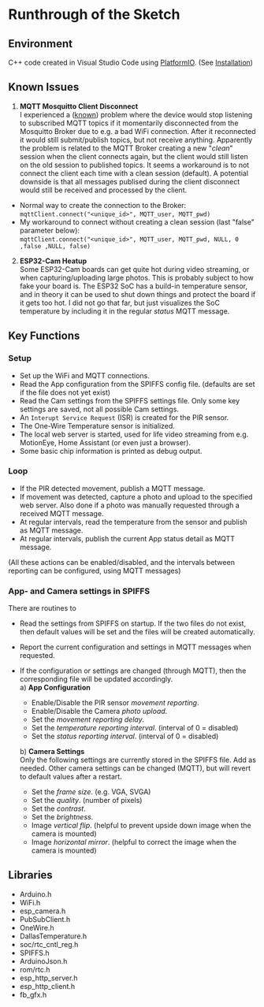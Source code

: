 # Runthrough of the Sketch
## Environment
C++ code created in Visual Studio Code using [PlatformIO](https://platformio.org/). 
(See [Installation](https://docs.platformio.org/en/latest/integration/ide/vscode.html#installation))

## Known Issues
1) **MQTT Mosquitto Client Disconnect**   
I experienced a ([known](https://github.com/knolleary/pubsubclient/issues/200#issuecomment-334198523)) problem where the device would stop listening to subscribed MQTT topics if it momentarily disconnected from the Mosquitto Broker due to e.g. a bad WiFi connection. After it reconnected it would still submit/publish topics, but not receive anything. Apparently the problem is related to the MQTT Broker creating a new "*clean*" session when the client connects again, but the client would still listen on the old session to published topics. It seems a workaround is to not connect the client each time with a clean session (default). A potential downside is that all messages publised during the client disconnect would still be received and processed by the client.   
- Normal way to create the connection to the Broker:    
`mqttClient.connect("<unique_id>", MQTT_user, MQTT_pwd)`
- My workaround to connect without creating a clean session (last "false" parameter below):    
`mqttClient.connect("<unique_id>", MQTT_user, MQTT_pwd, NULL, 0 ,false ,NULL, false)`

2) **ESP32-Cam Heatup**   
Some ESP32-Cam boards can get quite hot during video streaming, or when capturing/uploading large photos. This is probably subject to how fake your board is. The ESP32 SoC has a build-in temperature sensor, and in theory it can be used to shut down things and protect the board if it gets too hot. I did not go that far, but just visualizes the SoC temperature by including it in the regular *status* MQTT message.

## Key Functions
### Setup
- Set up the WiFi and MQTT connections.
- Read the App configuration from the SPIFFS config file. (defaults are set if the file does not yet exist)
- Read the Cam settings from the SPIFFS settings file. Only some key settings are saved, not all possible Cam settings.
- An `Interupt Service Request` (ISR) is created for the PIR sensor.
- The One-Wire Temperature sensor is initialized.
- The local web server is started, used for life video streaming from e.g. MotionEye, Home Assistant (or even just a browser).
- Some basic chip information is printed as debug output.

### Loop
- If the PIR detected movement, publish a MQTT message.
- If movement was detected, capture a photo and upload to the specified web server. Also done if a photo was manually requested through a received MQTT message.
- At regular intervals, read the temperature from the sensor and publish as MQTT message.
- At regular intervals,  publish the current App status detail as MQTT message.   

(All these actions can be enabled/disabled, and the intervals between reporting can be configured, using MQTT messages)

### App- and Camera settings in SPIFFS
There are routines to
- Read the settings from SPIFFS on startup. If the two files do not exist, then default values will be set and the files will be created automatically.
- Report the current configuration and settings in MQTT messages when requested.
- If the configuration or settings are changed (through MQTT), then the corresponding file will be updated accordingly.   
  a) **App Configuration**
    - Enable/Disable the PIR sensor *movement reporting*. 
    - Enable/Disable the Camera *photo upload*.
    - Set the *movement reporting delay*.
    - Set the *temperature reporting interval*. (interval of 0 = disabled)
    - Set the *status reporting interval*. (interval of 0 = disabled)   
    
  b) **Camera Settings**   
  Only the following settings are currently stored in the SPIFFS file. Add as needed. Other camera settings can be changed (MQTT), but will revert to default values after a restart.
    - Set the *frame size*. (e.g. VGA, SVGA)
    - Set the *quality*. (number of pixels)
    - Set the *contrast*.
    - Set the *brightness*.
    - Image *vertical flip*. (helpful to prevent upside down image when the camera is mounted)
    - Image *horizontal mirror*. (helpful to correct the image when the camera is mounted)

## Libraries
- Arduino.h
- WiFi.h
- esp_camera.h
- PubSubClient.h
- OneWire.h
- DallasTemperature.h
- soc/rtc_cntl_reg.h
- SPIFFS.h
- ArduinoJson.h
- rom/rtc.h
- esp_http_server.h
- esp_http_client.h
- fb_gfx.h
